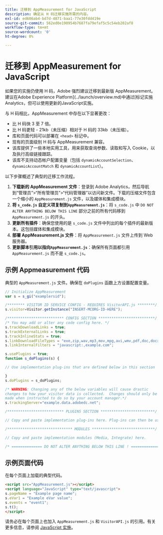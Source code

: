 ```yaml
---
title: 迁移到 AppMeasurement for JavaScript
description: 确定从 H 码迁移实施所需的内容。
exl-id: ed606ab4-bd7d-4871-baa1-77e30fdd419e
source-git-commit: 562ed0e190954b7687fa79efaf5c5c54eb202af8
workflow-type: tm+mt
source-wordcount: '0'
ht-degree: 0%

---
```


# 迁移到 AppMeasurement for JavaScript

如果您的实施仍使用 H 码，Adobe 强烈建议迁移到最新版 AppMeasurement。建议在Adobe Experience Platform](../launch/overview.md)中通过[标记实施Analytics，但可以使用更新的JavaScript实施。

与 H 码相比，AppMeasurement 中存在以下显著更改：

* 比 H 码快 3 至 7 倍。
* 比 H 码更轻 - 21kb（未压缩）相对于 H 码的 33kb（未压缩）。
* 库和页面代码可以部署在 `<head>` 标记中。
* 现有的页面级别 H 码与 AppMeasurement 兼容。
* 该库提供了一些本地实用工具，用来获取查询参数、读取和写入 Cookie，以及执行高级链接跟踪。
* 该库不支持动态帐户配置变量（包括 `dynamicAccountSelection`、`dynamicAccountMatch` 和 `dynamicAccountList`）。

以下步骤概述了典型的迁移工作流程。

1. **下载新的 AppMeasurement 文件**：登录到 Adobe Analytics，然后导航到“管理员”>“所有管理员”>“代码管理器”以访问新文件。下载的压缩文件包含一个缩小的 `AppMeasurement.js` 文件，以及媒体和集成模块。
1. **将 `s_code.js` 自定义项复制到`AppMeasurement.js`**：将 `s_code.js` 中 `DO NOT ALTER ANYTHING BELOW THIS LINE` 部分之前的所有代码移到 `AppMeasurement.js` 的开头。
1. **更新所有插件**：确保您使用的是 `s_code.js` 文件中列出的每个插件的最新版本。这包括媒体和集成模块。
1. **部署 AppMeasurement.js 文件**：将 `AppMeasurement.js` 文件上传到 Web 服务器。
1. **更新脚本引用以指向`AppMeasurement.js`**：确保所有页面都引用 `AppMeasurement.js` 而不是 `s_code.js`。

## 示例 Appmeasurement 代码

典型的 `AppMeasurement.js` 文件。确保在 `doPlugins` 函数上方设置配置变量。

```js
// Initialize AppMeasurement
var s = s_gi("examplersid");

/******** VISITOR ID SERVICE CONFIG - REQUIRES VisitorAPI.js ********/;
s.visitor=Visitor.getInstance("INSERT-MCORG-ID-HERE");

/************************** CONFIG SECTION **************************/;
/* You may add or alter any code config here. */
s.trackDownloadLinks = true;
s.trackExternalLinks = true;
s.trackInlineStats = true;
s.linkDownloadFileTypes = "exe,zip,wav,mp3,mov,mpg,avi,wmv,pdf,doc,docx,xls,xlsx,ppt,pptx";
s.linkInternalFilters = "javascript:,example.com";

s.usePlugins = true;
function s_doPlugins(s) {

// Use implementation plug-ins that are defined below in this section

}
s.doPlugins = s_doPlugins;

/* WARNING: Changing any of the below variables will cause drastic
changes to how your visitor data is collected.  Changes should only be
made when instructed to do so by your account manager.*/
s.trackingServer="example.data.adobedc.net";

/************************** PLUGINS SECTION *************************/

// Copy and paste implementation plug-ins here. Plug-ins can then be used in the s_doPlugins(s) function above

/****************************** MODULES *****************************/

// Copy and paste implementation modules (Media, Integrate) here.

/* ============== DO NOT ALTER ANYTHING BELOW THIS LINE ! ===============  */
```

## 示例页面代码

在每个页面上加载的典型代码。

```html
<script src="AppMeasurement.js"></script>
<script language="JavaScript" type="text/javascript">
s.pageName = "Example page name";
s.eVar1 = "Example eVar value";
s.events = "event1";
s.t();
</script>
```

请务必在每个页面上也加入 `AppMeasurement.js` 和 `VisitorAPI.js` 的引用。有关更多信息，请参阅 [JavaScript 实施](/help/implement/js/overview.md)。
